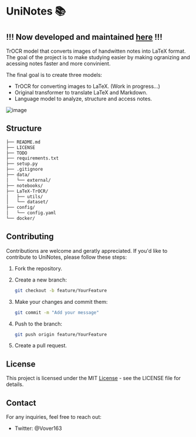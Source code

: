 # UniNotes 📚

## !!! Now developed and maintained [here](https://github.com/Ecticx/LaTeXTrOCR) !!!

TrOCR model that converts images of handwitten notes into LaTeX format. The goal of the project is to make studying easier by making ogranizing and acessing notes faster and more convinient.

The final goal is to create three models:

- TrOCR for converting images to LaTeX. (Work in progress...)
- Original transformer to translate LaTeX and Markdown.
- Language model to analyze, structure and access notes.

![image](https://github.com/user-attachments/assets/2bb56bd0-53f7-4858-8a95-d49393f8bc25)

## Structure

```bash
├── README.md
├── LICENSE
├── TODO
├── requirements.txt
├── setup.py
├── .gitignore
├── data/
│   └── external/
├── notebooks/
├── LaTeX-TrOCR/
│   ├── utils/
│   └── dataset/
├── config/
│   └── config.yaml
└── docker/
```

## Contributing

Contributions are welcome and geratly appreciated. If you'd like to contribute to UniNotes, please follow these steps:

1. Fork the repository.
2. Create a new branch:

    ```bash
    git checkout -b feature/YourFeature
    ```

3. Make your changes and commit them:

    ```bash
    git commit -m "Add your message"
    ```

4. Push to the branch:

    ```bash
    git push origin feature/YourFeature
    ```

5. Create a pull request.

## License

This project is licensed under the MIT [License](https://github.com/T4ras123/UniNotes/blob/main/LICENSE) - see the LICENSE file for details.

## Contact

For any inquiries, feel free to reach out:

- Twitter: @Vover163

